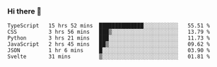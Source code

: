 ### Hi there 👋

<!--START_SECTION:waka-->

```text
TypeScript   15 hrs 52 mins  ██████████████░░░░░░░░░░░   55.51 %
CSS          3 hrs 56 mins   ███▒░░░░░░░░░░░░░░░░░░░░░   13.79 %
Python       3 hrs 21 mins   ███░░░░░░░░░░░░░░░░░░░░░░   11.73 %
JavaScript   2 hrs 45 mins   ██▒░░░░░░░░░░░░░░░░░░░░░░   09.62 %
JSON         1 hr 6 mins     █░░░░░░░░░░░░░░░░░░░░░░░░   03.90 %
Svelte       31 mins         ▒░░░░░░░░░░░░░░░░░░░░░░░░   01.81 %
```

<!--END_SECTION:waka-->
